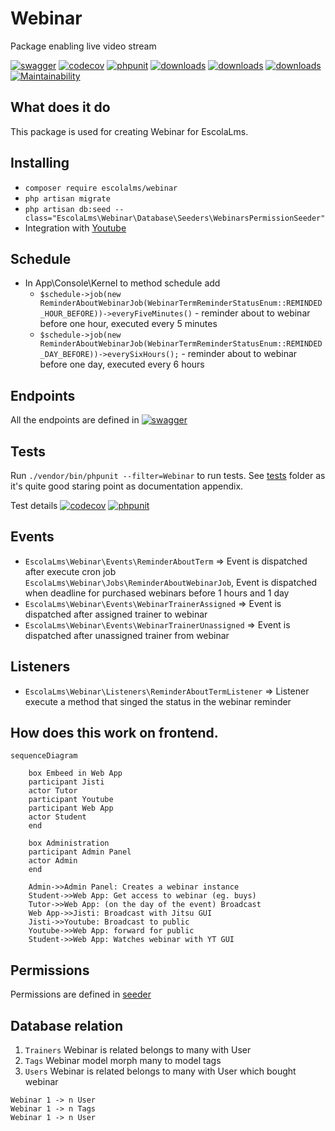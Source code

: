 # Webinar
Package enabling live video stream

[![swagger](https://img.shields.io/badge/documentation-swagger-green)](https://escolalms.github.io/Webinar/)
[![codecov](https://codecov.io/gh/EscolaLMS/Webinar/branch/main/graph/badge.svg?token=NRAN4R8AGZ)](https://codecov.io/gh/EscolaLMS/Webinar)
[![phpunit](https://github.com/EscolaLMS/Webinar/actions/workflows/test.yml/badge.svg)](https://github.com/EscolaLMS/Webinar/actions/workflows/test.yml)
[![downloads](https://img.shields.io/packagist/dt/escolalms/webinar)](https://packagist.org/packages/escolalms/webinar)
[![downloads](https://img.shields.io/packagist/v/escolalms/webinar)](https://packagist.org/packages/escolalms/webinar)
[![downloads](https://img.shields.io/packagist/l/escolalms/webinar)](https://packagist.org/packages/escolalms/webinar)
[![Maintainability](https://api.codeclimate.com/v1/badges/0c9e2593fb30e2048f95/maintainability)](https://codeclimate.com/github/EscolaLMS/Webinar/maintainability)

## What does it do

This package is used for creating Webinar for EscolaLms.

## Installing

- `composer require escolalms/webinar`
- `php artisan migrate`
- `php artisan db:seed --class="EscolaLms\Webinar\Database\Seeders\WebinarsPermissionSeeder"`
- Integration with [Youtube](https://github.com/EscolaLMS/Youtube)

## Schedule

- In App\Console\Kernel to method schedule add 
  - `$schedule->job(new ReminderAboutWebinarJob(WebinarTermReminderStatusEnum::REMINDED_HOUR_BEFORE))->everyFiveMinutes()` - reminder about to webinar before one hour, executed every 5 minutes
  - `$schedule->job(new ReminderAboutWebinarJob(WebinarTermReminderStatusEnum::REMINDED_DAY_BEFORE))->everySixHours();` - reminder about to webinar before one day, executed every 6 hours

## Endpoints

All the endpoints are defined in [![swagger](https://img.shields.io/badge/documentation-swagger-green)](https://escolalms.github.io/Webinar/)

## Tests

Run `./vendor/bin/phpunit --filter=Webinar` to run tests. See [tests](tests) folder as it's quite good staring point as documentation appendix.

Test details [![codecov](https://codecov.io/gh/EscolaLMS/Webinar/branch/main/graph/badge.svg?token=NRAN4R8AGZ)](https://codecov.io/gh/EscolaLMS/Webinar) [![phpunit](https://github.com/EscolaLMS/Webinar/actions/workflows/test.yml/badge.svg)](https://github.com/EscolaLMS/Webinar/actions/workflows/test.yml)

## Events

- `EscolaLms\Webinar\Events\ReminderAboutTerm` => Event is dispatched after execute cron job `EscolaLms\Webinar\Jobs\ReminderAboutWebinarJob`, Event is dispatched when deadline for purchased webinars before 1 hours and 1 day
- `EscolaLms\Webinar\Events\WebinarTrainerAssigned` => Event is dispatched after assigned trainer to webinar
- `EscolaLms\Webinar\Events\WebinarTrainerUnassigned` => Event is dispatched after unassigned trainer from webinar

## Listeners

- `EscolaLms\Webinar\Listeners\ReminderAboutTermListener` => Listener execute a method that singed the status in the webinar reminder

## How does this work on frontend.

```mermaid
sequenceDiagram

    box Embeed in Web App     
    participant Jisti
    actor Tutor
    participant Youtube
    participant Web App
    actor Student
    end

    box Administration
    participant Admin Panel
    actor Admin
    end 

    Admin->>Admin Panel: Creates a webinar instance
    Student->>Web App: Get access to webinar (eg. buys)
    Tutor->>Web App: (on the day of the event) Broadcast 
    Web App->>Jisti: Broadcast with Jitsu GUI 
    Jisti->>Youtube: Broadcast to public 
    Youtube->>Web App: forward for public
    Student->>Web App: Watches webinar with YT GUI

```


## Permissions

Permissions are defined in [seeder](vendor/escolalms/webinar/database/seeders/WebinarsPermissionSeeder.php)

## Database relation

1. `Trainers` Webinar is related belongs to many with User
2. `Tags` Webinar model morph many to model tags
3. `Users` Webinar is related belongs to many with User which bought webinar
```
Webinar 1 -> n User
Webinar 1 -> n Tags
Webinar 1 -> n User
```
